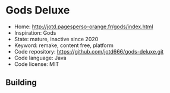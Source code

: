 # Gods Deluxe

- Home: http://jotd.pagesperso-orange.fr/gods/index.html
- Inspiration: Gods
- State: mature, inactive since 2020
- Keyword: remake, content free, platform
- Code repository: https://github.com/jotd666/gods-deluxe.git
- Code language: Java
- Code license: MIT

## Building
